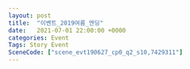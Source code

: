 ```yaml
---
layout: post
title:  "이벤트_2019여름_엔딩"
date:   2021-07-01 22:00:00 +0000
categories: Event
Tags: Story Event
SceneCode: ["scene_evt190627_cp0_q2_s10,7429311"]
---
```

